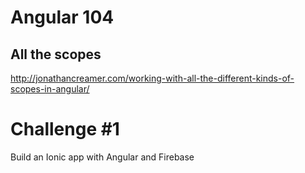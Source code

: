 # Angular 104

## All the scopes

http://jonathancreamer.com/working-with-all-the-different-kinds-of-scopes-in-angular/

# Challenge \#1
Build an Ionic app with Angular and Firebase
